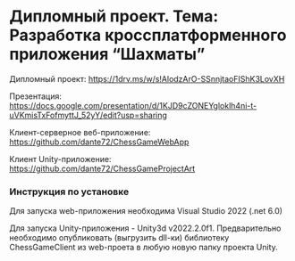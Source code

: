 # Дипломный проект. Тема: Разработка кроссплатформенного приложения “Шахматы” 

Дипломный проект:
https://1drv.ms/w/s!AlodzArO-SSnnjtaoFIShK3LovXH

Презентация:
https://docs.google.com/presentation/d/1KJD9cZONEYgloklh4ni-t-uVKmisTxFofmyttJ_52yY/edit?usp=sharing

Клиент-серверное веб-приложение:
https://github.com/dante72/ChessGameWebApp

Клиент Unity-приложение:
https://github.com/dante72/ChessGameProjectArt

### Инструкция по установке

Для запуска web-приложения необходима Visual Studio 2022 (.net 6.0)

Для запуска Unity-приложения - Unity3d v2022.2.0f1. Предварительно необходимо опубликовать (выгрузить dll-ки) библиотеку ChessGameClient из web-проета в любую новую папку проекта Unity.
